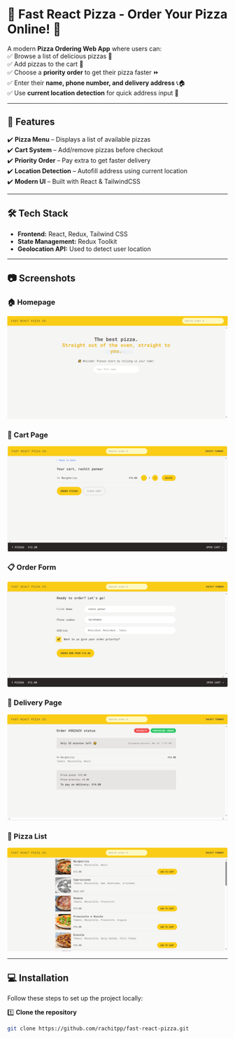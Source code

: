 # 🍕 Fast React Pizza - Order Your Pizza Online! 🚀  

A modern **Pizza Ordering Web App** where users can:  
✅ Browse a list of delicious pizzas 🍕  
✅ Add pizzas to the cart 🛒  
✅ Choose a **priority order** to get their pizza faster ⏩  
✅ Enter their **name, phone number, and delivery address** 📞🏠  
✅ Use **current location detection** for quick address input 📍  

---

## 🚀 Features  
✔️ **Pizza Menu** – Displays a list of available pizzas  
✔️ **Cart System** – Add/remove pizzas before checkout  
✔️ **Priority Order** – Pay extra to get faster delivery  
✔️ **Location Detection** – Autofill address using current location  
✔️ **Modern UI** – Built with React & TailwindCSS  

---

## 🛠️ Tech Stack  
- **Frontend:** React, Redux, Tailwind CSS  
- **State Management:** Redux Toolkit  
- **Geolocation API:** Used to detect user location  

---

## 📷 Screenshots  
### 🏠 Homepage  
![Homepage](./assets/HOMESCREEN.PNG)  

### 🛒 Cart Page  
![Cart Page](./assets/CART.PNG)  

### 📋 Order Form  
![Order Form](./assets/ORDERING%20PIZZA.PNG)  

### 🚚 Delivery Page  
![Delivery Page](./assets/DELIVERY%20PAGE.PNG)  

### 🍕 Pizza List  
![Pizza List](./assets/PIZZA_LIST_ITEM.PNG)  

---

## 💻 Installation  
Follow these steps to set up the project locally:  

1️⃣ **Clone the repository**  
   ```sh
   git clone https://github.com/rachitpp/fast-react-pizza.git
